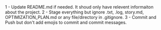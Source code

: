 1 - Update README.md if needed. It shoud only have relevent informaiton about the project.
2 - Stage everything but ignore .txt, .log, story.md, OPTIMIZATION_PLAN.md or any file/directory in .gitignore.
3 - Commit and Push but don't add emojis to commit and commit messages.
